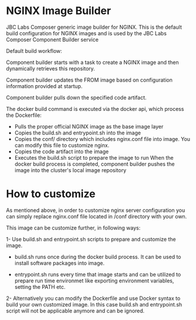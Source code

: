 # NGINX Image Builder

JBC Labs Composer generic image builder for NGINX. This is the default build configuration for NGINX images and is used by the JBC Labs Composer Component Builder service

Default build workflow:

Component builder starts with a task to create a NGINX image and then dynamically retrieves this repository.

Component builder updates the FROM image based on configuration information provided at startup.

Component builder pulls down the specified code artifact.
 
The docker build command is executed via the docker api, which process the Dockerfile:

- Pulls the proper official NGINX image as the base image layer
- Copies the build.sh and entrypoint.sh into the image
- Copies the conf/ directory which includes nginx.conf file into image. You can modify this file to customize nginx.
- Copies the code artifact into the image
- Executes the build.sh script to prepare the image to run When the docker build process is completed, component builder pushes the image into the cluster's local image repository

# How to customize
As mentioned above, in order to customize nginx server configuration you can simply replace nginx.conf file located in /conf directory with your own.

This image can be customize further, in following ways:

1- Use build.sh and entrypoint.sh scripts to prepare and customize the image. 

- build.sh runs once during the docker build process. It can be used to install software packages into image.
  
- entrypoint.sh runs every time that image starts and can be utilized to prepare run time environmet like exporting environment variables, setting the PATH etc.
   
2- Alternatively you can modify the Dockerfile and use Docker syntax to build your own customized image. In this case build.sh and entrypoint.sh script will not be applicable anymore and can be ignored.
